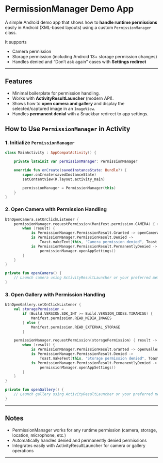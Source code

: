 # PermissionManager Demo App
A simple Android demo app that shows how to **handle runtime permissions** easily in Android (XML-based layouts) using a custom `PermissionManager` class.  

It supports 
- Camera permission  
- Storage permission (including Android 13+ storage permission changes)  
- Handles denied and “Don’t ask again” cases with **Settings redirect**  

---

## Features

- Minimal boilerplate for permission handling.  
- Works with **ActivityResultLauncher** (modern API).  
- Shows how to **open camera and gallery** and display the selected/captured image in an `ImageView`.  
- Handles **permanent denial** with a Snackbar redirect to app settings.  

## How to Use `PermissionManager` in Activity
### 1. Initialize `PermissionManager`
```kotlin
class MainActivity : AppCompatActivity() {

    private lateinit var permissionManager: PermissionManager

    override fun onCreate(savedInstanceState: Bundle?) {
        super.onCreate(savedInstanceState)
        setContentView(R.layout.activity_main)

        permissionManager = PermissionManager(this)
    }
}
```
### 2. Open Camera with Permission Handling
```kotlin
btnOpenCamera.setOnClickListener {
    permissionManager.requestPermission(Manifest.permission.CAMERA) { result ->
        when (result) {
            is PermissionManager.PermissionResult.Granted -> openCamera()
            is PermissionManager.PermissionResult.Denied ->
                Toast.makeText(this, "Camera permission denied", Toast.LENGTH_SHORT).show()
            is PermissionManager.PermissionResult.PermanentlyDenied ->
                permissionManager.openAppSettings()
        }
    }
}

private fun openCamera() {
    // Launch camera using ActivityResultLauncher or your preferred method
}
```
### 3. Open Gallery with Permission Handling
```kotlin
btnOpenGallery.setOnClickListener {
    val storagePermission =
        if (Build.VERSION.SDK_INT >= Build.VERSION_CODES.TIRAMISU) {
            Manifest.permission.READ_MEDIA_IMAGES
        } else {
            Manifest.permission.READ_EXTERNAL_STORAGE
        }

    permissionManager.requestPermission(storagePermission) { result ->
        when (result) {
            is PermissionManager.PermissionResult.Granted -> openGallery()
            is PermissionManager.PermissionResult.Denied ->
                Toast.makeText(this, "Storage permission denied", Toast.LENGTH_SHORT).show()
            is PermissionManager.PermissionResult.PermanentlyDenied ->
                permissionManager.openAppSettings()
        }
    }
}

private fun openGallery() {
    // Launch gallery using ActivityResultLauncher or your preferred method
}

```

---

## Notes
 
- PermissionManager works for any runtime permission (camera, storage, location, microphone, etc.)
- Automatically handles denied and permanently denied permissions
- Integrates easily with ActivityResultLauncher for camera or gallery operations

---
